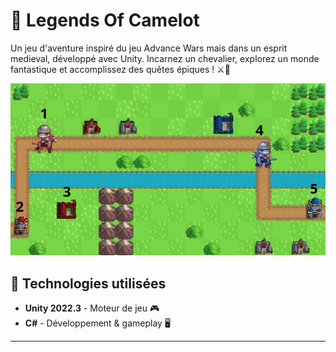 # 🏰 Legends Of Camelot

Un jeu d'aventure inspiré du jeu Advance Wars mais dans un esprit medieval, développé avec Unity. Incarnez un chevalier, explorez un monde fantastique et accomplissez des quêtes épiques ! ⚔️🐉



![Gameplay Screenshot](Assets/GamePlay.png)


## 🚀 Technologies utilisées

- **Unity 2022.3** - Moteur de jeu 🎮  
- **C#** - Développement & gameplay 🖥️  


---




